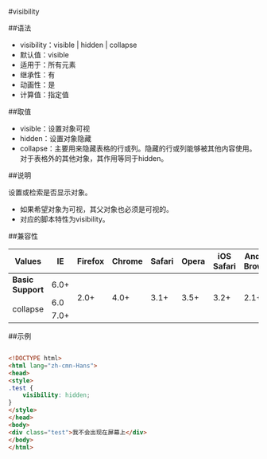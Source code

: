 #visibility

##语法

- visibility：visible | hidden | collapse
- 默认值：visible
- 适用于：所有元素
- 继承性：有
- 动画性：是
- 计算值：指定值


##取值

- visible：设置对象可视
- hidden：设置对象隐藏
- collapse：主要用来隐藏表格的行或列。隐藏的行或列能够被其他内容使用。对于表格外的其他对象，其作用等同于hidden。


##说明

设置或检索是否显示对象。

- 如果希望对象为可视，其父对象也必须是可视的。
- 对应的脚本特性为visibility。


##兼容性


<table class="compatible">
<thead>
	<tr>
		<th>Values</th>
		<th>IE</th>
		<th>Firefox</th>
		<th>Chrome</th>
		<th>Safari</th>
		<th>Opera</th>
		<th>iOS Safari</th>
		<th>Android Browser</th>
		<th>Android Chrome</th>
	</tr>
</thead>
<tbody>
	<tr>
		<td><strong>Basic Support</strong></td>
		<td class="support">6.0+</td>
		<td class="support" rowspan="3">2.0+</td>
		<td class="support" rowspan="3">4.0+</td>
		<td class="support" rowspan="3">3.1+</td>
		<td class="support" rowspan="3">3.5+</td>
		<td class="support" rowspan="3">3.2+</td>
		<td class="support" rowspan="3">2.1+</td>
		<td class="support" rowspan="3">18.0+</td>
	</tr>
	<tr>
		<td rowspan="2">collapse</td>
		<td class="unsupport">6.0</td>
	</tr>
	<tr>
		<td class="support">7.0+</td>
	</tr>
</tbody>
</table>




##示例

```html

<!DOCTYPE html>
<html lang="zh-cmn-Hans">
<head>
<style>
.test {
	visibility: hidden;
}
</style>
</head>
<body>
<div class="test">我不会出现在屏幕上</div>
</body>
</html>

```
